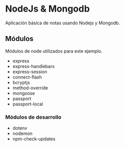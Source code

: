 # NodeJs & Mongodb
Aplicación básica de notas usando Nodejs y Mongodb.

## Módulos
Módulos de node utilizados para este ejemplo.
* express
* express-handlebars
* express-session
* connect-flash
* bcryptjs
* method-override
* mongoose
* passport
* passport-local

### Módulos de desarrollo
* dotenv
* nodemon
* npm-check-updates